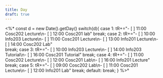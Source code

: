 ```yaml
---
title: Day
draft: true
---
```

<%* 
const d = new Date().getDay()
switch(d){
	case 1:
		tR+="- [ ] 11:00 Cosc202 Lecture\n- [ ] 12:00 Cosc201 lab"
		break;
	case 2:
		tR+="- [ ] 10:00 Info203 Lecture\n- [ ] 11:00 Cosc201 Lecture\n- [ ] 13:00 Info201 Lecture\n- [ ] 14:00 Cosc202 Lab"    
		break;
	case 3:
		tR+="- [ ] 10:00 Info203 Lecture\n- [ ] 14:00 Info203 Tutorial\n- [ ] 16:00 Cosc201 Tutorial"
		break;
	case 4:
		tR+="- [ ] 11:00 Cosc202 Lecture\n- [ ] 12:00 Cosc201 Lab\n- [ ] 16:00 Info201 Lecture"
		break;
	case 5:
		tR+="- [ ] 09:00 Cosc202 Lab\n- [ ] 11:00 Cosc201 Lecture\n- [ ] 12:00 Info201 Lab"
		break;
	default:
	break;
}
%>°